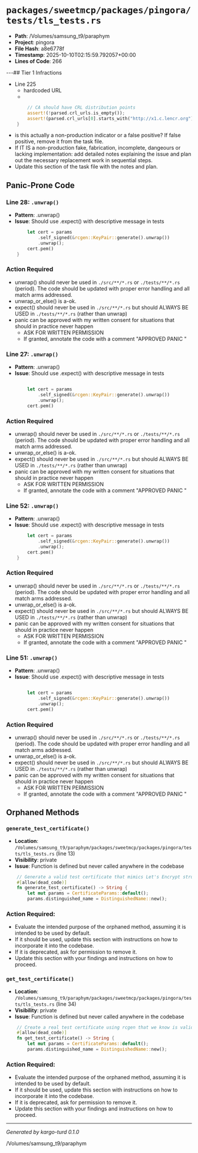 # `packages/sweetmcp/packages/pingora/tests/tls_tests.rs`

- **Path**: /Volumes/samsung_t9/paraphym
- **Project**: pingora
- **File Hash**: a8e6778f  
- **Timestamp**: 2025-10-10T02:15:59.792057+00:00  
- **Lines of Code**: 266

---## Tier 1 Infractions 


- Line 225
  - hardcoded URL
  - 

```rust
        // CA should have CRL distribution points
        assert!(!parsed.crl_urls.is_empty());
        assert!(parsed.crl_urls[0].starts_with("http://x1.c.lencr.org"));
    }

```

- is this actually a non-production indicator or a false positive? If false positive, remove it from the task file.
- If IT IS a non-production fake, fabrication, incomplete, dangeours or lacking implementation: add detailed notes explaining the issue and plan out the necessary replacement work in sequential steps. 
- Update this section of the task file with the notes and plan.

## Panic-Prone Code


### Line 28: `.unwrap()`

- **Pattern**: .unwrap()
- **Issue**: Should use .expect() with descriptive message in tests

```rust
        let cert = params
            .self_signed(&rcgen::KeyPair::generate().unwrap())
            .unwrap();
        cert.pem()
    }
```

### Action Required

- unwrap() should never be used in `./src/**/*.rs` or `./tests/**/*.rs` (period). The code should be updated with proper error handling and all match arms addressed.
- unwrap_or_else() is a-ok. 
- expect() should never be used in `./src/**/*.rs` but should ALWAYS BE USED in `./tests/**/*.rs` (rather than unwrap)
- panic can be approved with my written consent for situations that should in practice never happen  
  - ASK FOR WRITTEN PERMISSION
  - If granted, annotate the code with a comment "APPROVED PANIC "


### Line 27: `.unwrap()`

- **Pattern**: .unwrap()
- **Issue**: Should use .expect() with descriptive message in tests

```rust

        let cert = params
            .self_signed(&rcgen::KeyPair::generate().unwrap())
            .unwrap();
        cert.pem()
```

### Action Required

- unwrap() should never be used in `./src/**/*.rs` or `./tests/**/*.rs` (period). The code should be updated with proper error handling and all match arms addressed.
- unwrap_or_else() is a-ok. 
- expect() should never be used in `./src/**/*.rs` but should ALWAYS BE USED in `./tests/**/*.rs` (rather than unwrap)
- panic can be approved with my written consent for situations that should in practice never happen  
  - ASK FOR WRITTEN PERMISSION
  - If granted, annotate the code with a comment "APPROVED PANIC "


### Line 52: `.unwrap()`

- **Pattern**: .unwrap()
- **Issue**: Should use .expect() with descriptive message in tests

```rust
        let cert = params
            .self_signed(&rcgen::KeyPair::generate().unwrap())
            .unwrap();
        cert.pem()
    }
```

### Action Required

- unwrap() should never be used in `./src/**/*.rs` or `./tests/**/*.rs` (period). The code should be updated with proper error handling and all match arms addressed.
- unwrap_or_else() is a-ok. 
- expect() should never be used in `./src/**/*.rs` but should ALWAYS BE USED in `./tests/**/*.rs` (rather than unwrap)
- panic can be approved with my written consent for situations that should in practice never happen  
  - ASK FOR WRITTEN PERMISSION
  - If granted, annotate the code with a comment "APPROVED PANIC "


### Line 51: `.unwrap()`

- **Pattern**: .unwrap()
- **Issue**: Should use .expect() with descriptive message in tests

```rust

        let cert = params
            .self_signed(&rcgen::KeyPair::generate().unwrap())
            .unwrap();
        cert.pem()
```

### Action Required

- unwrap() should never be used in `./src/**/*.rs` or `./tests/**/*.rs` (period). The code should be updated with proper error handling and all match arms addressed.
- unwrap_or_else() is a-ok. 
- expect() should never be used in `./src/**/*.rs` but should ALWAYS BE USED in `./tests/**/*.rs` (rather than unwrap)
- panic can be approved with my written consent for situations that should in practice never happen  
  - ASK FOR WRITTEN PERMISSION
  - If granted, annotate the code with a comment "APPROVED PANIC "

## Orphaned Methods


### `generate_test_certificate()`

- **Location**: `/Volumes/samsung_t9/paraphym/packages/sweetmcp/packages/pingora/tests/tls_tests.rs` (line 13)
- **Visibility**: private
- **Issue**: Function is defined but never called anywhere in the codebase

```rust
    // Generate a valid test certificate that mimics Let's Encrypt structure
    #[allow(dead_code)]
    fn generate_test_certificate() -> String {
        let mut params = CertificateParams::default();
        params.distinguished_name = DistinguishedName::new();
```

### Action Required:

- Evaluate the intended purpose of the orphaned method, assuming it is intended to be used by default.
- If it should be used, update this section with instructions on how to incorporate it into the codebase.
- If it is deprecated, ask for permission to remove it.
- Update this section with your findings and instructions on how to proceed.


### `get_test_certificate()`

- **Location**: `/Volumes/samsung_t9/paraphym/packages/sweetmcp/packages/pingora/tests/tls_tests.rs` (line 34)
- **Visibility**: private
- **Issue**: Function is defined but never called anywhere in the codebase

```rust
    // Create a real test certificate using rcgen that we know is valid
    #[allow(dead_code)]
    fn get_test_certificate() -> String {
        let mut params = CertificateParams::default();
        params.distinguished_name = DistinguishedName::new();
```

### Action Required:

- Evaluate the intended purpose of the orphaned method, assuming it is intended to be used by default.
- If it should be used, update this section with instructions on how to incorporate it into the codebase.
- If it is deprecated, ask for permission to remove it.
- Update this section with your findings and instructions on how to proceed.

---

*Generated by kargo-turd 0.1.0*

/Volumes/samsung_t9/paraphym